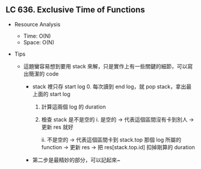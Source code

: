 ## LC 636. Exclusive Time of Functions
- Resource Analysis
    - Time: O(N)
    - Space: O(N)

- Tips
    - 這題蠻容易想到要用 stack 來解，只是實作上有一些關鍵的細節，可以寫出簡潔的 code
        - stack 裡只存 start log
            0. 每次讀到 end log，就 pop stack，拿出最上面的 start log
            1. 計算這兩個 log 的 duration
            2. 檢查 stack 是不是空的
                i.  是空的 -> 代表這個區間沒有卡到別人
                          -> 更新 res 就好

                ii. 不是空的 -> 代表這個區間卡到 stack.top 那個 log 所屬的 function
                            -> 更新 res
                            -> 把 res[stack.top.id] 扣掉剛算的 duration    
        
        - 第二步是最精妙的部分，可以記起來~